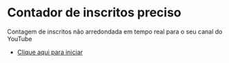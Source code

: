 # Contador de inscritos preciso
Contagem de inscritos não arredondada em tempo real para o seu canal do YouTube

* [Clique aqui para iniciar](https://josejefferson.github.io/contador-de-inscritos-preciso/)

